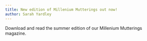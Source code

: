 ```yaml
---
title: New edition of Millenium Mutterings out now!
author: Sarah Yardley
---
```


Download and read the summer edition of our Millenium Mutterings magazine.
